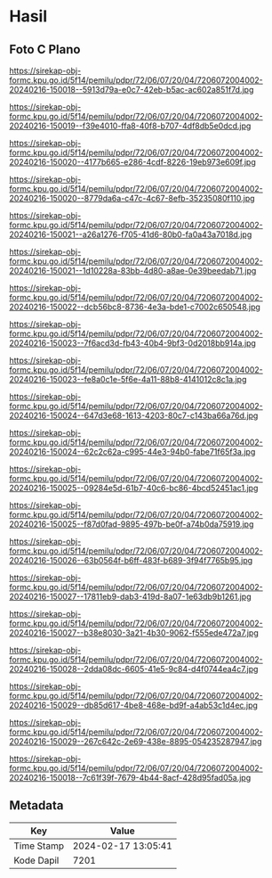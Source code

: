 # Hasil

## Foto C Plano

https://sirekap-obj-formc.kpu.go.id/5f14/pemilu/pdpr/72/06/07/20/04/7206072004002-20240216-150018--5913d79a-e0c7-42eb-b5ac-ac602a851f7d.jpg

https://sirekap-obj-formc.kpu.go.id/5f14/pemilu/pdpr/72/06/07/20/04/7206072004002-20240216-150019--f39e4010-ffa8-40f8-b707-4df8db5e0dcd.jpg

https://sirekap-obj-formc.kpu.go.id/5f14/pemilu/pdpr/72/06/07/20/04/7206072004002-20240216-150020--4177b665-e286-4cdf-8226-19eb973e609f.jpg

https://sirekap-obj-formc.kpu.go.id/5f14/pemilu/pdpr/72/06/07/20/04/7206072004002-20240216-150020--8779da6a-c47c-4c67-8efb-35235080f110.jpg

https://sirekap-obj-formc.kpu.go.id/5f14/pemilu/pdpr/72/06/07/20/04/7206072004002-20240216-150021--a26a1276-f705-41d6-80b0-fa0a43a7018d.jpg

https://sirekap-obj-formc.kpu.go.id/5f14/pemilu/pdpr/72/06/07/20/04/7206072004002-20240216-150021--1d10228a-83bb-4d80-a8ae-0e39beedab71.jpg

https://sirekap-obj-formc.kpu.go.id/5f14/pemilu/pdpr/72/06/07/20/04/7206072004002-20240216-150022--dcb56bc8-8736-4e3a-bde1-c7002c650548.jpg

https://sirekap-obj-formc.kpu.go.id/5f14/pemilu/pdpr/72/06/07/20/04/7206072004002-20240216-150023--7f6acd3d-fb43-40b4-9bf3-0d2018bb914a.jpg

https://sirekap-obj-formc.kpu.go.id/5f14/pemilu/pdpr/72/06/07/20/04/7206072004002-20240216-150023--fe8a0c1e-5f6e-4a11-88b8-4141012c8c1a.jpg

https://sirekap-obj-formc.kpu.go.id/5f14/pemilu/pdpr/72/06/07/20/04/7206072004002-20240216-150024--647d3e68-1613-4203-80c7-c143ba66a76d.jpg

https://sirekap-obj-formc.kpu.go.id/5f14/pemilu/pdpr/72/06/07/20/04/7206072004002-20240216-150024--62c2c62a-c995-44e3-94b0-fabe71f65f3a.jpg

https://sirekap-obj-formc.kpu.go.id/5f14/pemilu/pdpr/72/06/07/20/04/7206072004002-20240216-150025--09284e5d-61b7-40c6-bc86-4bcd52451ac1.jpg

https://sirekap-obj-formc.kpu.go.id/5f14/pemilu/pdpr/72/06/07/20/04/7206072004002-20240216-150025--f87d0fad-9895-497b-be0f-a74b0da75919.jpg

https://sirekap-obj-formc.kpu.go.id/5f14/pemilu/pdpr/72/06/07/20/04/7206072004002-20240216-150026--63b0564f-b6ff-483f-b689-3f94f7765b95.jpg

https://sirekap-obj-formc.kpu.go.id/5f14/pemilu/pdpr/72/06/07/20/04/7206072004002-20240216-150027--17811eb9-dab3-419d-8a07-1e63db9b1261.jpg

https://sirekap-obj-formc.kpu.go.id/5f14/pemilu/pdpr/72/06/07/20/04/7206072004002-20240216-150027--b38e8030-3a21-4b30-9062-f555ede472a7.jpg

https://sirekap-obj-formc.kpu.go.id/5f14/pemilu/pdpr/72/06/07/20/04/7206072004002-20240216-150028--2dda08dc-6605-41e5-9c84-d4f0744ea4c7.jpg

https://sirekap-obj-formc.kpu.go.id/5f14/pemilu/pdpr/72/06/07/20/04/7206072004002-20240216-150029--db85d617-4be8-468e-bd9f-a4ab53c1d4ec.jpg

https://sirekap-obj-formc.kpu.go.id/5f14/pemilu/pdpr/72/06/07/20/04/7206072004002-20240216-150029--267c642c-2e69-438e-8895-054235287947.jpg

https://sirekap-obj-formc.kpu.go.id/5f14/pemilu/pdpr/72/06/07/20/04/7206072004002-20240216-150018--7c61f39f-7679-4b44-8acf-428d95fad05a.jpg


## Metadata

| Key        | Value               |
| ---------- | ------------------- |
| Time Stamp | 2024-02-17 13:05:41 |
| Kode Dapil | 7201                |



